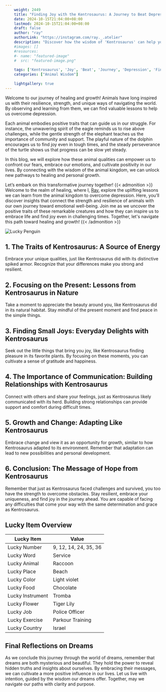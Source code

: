 ```yaml
---
    weight: 2449
    title: "Finding Joy with the Kentrosaurus: A Journey to Beat Depression"  # Assuming 'title' column exists
    date: 2024-10-15T21:04:00+08:00
    lastmod: 2024-10-15T21:04:00+08:00
    draft: false
    author: "ray"
    authorLink: "https://instagram.com/ray._.atelier"
    description: "Discover how the wisdom of 'Kentrosaurus' can help you overcome depression and find joy in your life journey."
    #images: []
    #resources:
    #- name: "featured-image"
    #  src: "featured-image.png"
    
    tags: ['Kentrosaurus', 'Joy', 'Beat', 'Journey', 'Depression', 'Finding']
    categories: ["Animal Wisdom"]
    
    lightgallery: true
---
```

    
Welcome to our journey of healing and growth! Animals have long inspired us with their resilience, strength, and unique ways of navigating the world. By observing and learning from them, we can find valuable lessons to help us overcome depression.

Each animal embodies positive traits that can guide us in our struggle. For instance, the unwavering spirit of the eagle reminds us to rise above challenges, while the gentle strength of the elephant teaches us the importance of community and support. The playful nature of the dolphin encourages us to find joy even in tough times, and the steady perseverance of the turtle shows us that progress can be slow yet steady.

In this blog, we will explore how these animal qualities can empower us to confront our fears, embrace our emotions, and cultivate positivity in our lives. By connecting with the wisdom of the animal kingdom, we can unlock new pathways to healing and personal growth.

Let’s embark on this transformative journey together!
{{< admonition >}}
Welcome to the realm of healing, where I, [Ray](https://instagram.com/ray._.atelier), explore the uplifting lessons we can learn from the animal kingdom to overcome depression. Here, you’ll discover insights that connect the strength and resilience of animals with our own journey toward emotional well-being. Join me as we uncover the positive traits of these remarkable creatures and how they can inspire us to embrace life and find joy even in challenging times. Together, let's navigate this path toward healing and growth!
{{< /admonition >}}

![Lucky Penguin](https://cdn.pixabay.com/photo/2024/09/07/02/34/penguins-9028827_1280.jpg "Lucky Penguin")

## 1. The Traits of Kentrosaurus: A Source of Energy
Embrace your unique qualities, just like Kentrosaurus did with its distinctive spiked armor. Recognize that your differences make you strong and resilient.

## 2. Focusing on the Present: Lessons from Kentrosaurus in Nature
Take a moment to appreciate the beauty around you, like Kentrosaurus did in its natural habitat. Stay mindful of the present moment and find peace in the simple things.

## 3. Finding Small Joys: Everyday Delights with Kentrosaurus
Seek out the little things that bring you joy, like Kentrosaurus finding pleasure in its favorite plants. By focusing on these moments, you can cultivate a sense of gratitude and happiness.

## 4. The Importance of Communication: Building Relationships with Kentrosaurus
Connect with others and share your feelings, just as Kentrosaurus likely communicated with its herd. Building strong relationships can provide support and comfort during difficult times.

## 5. Growth and Change: Adapting Like Kentrosaurus
Embrace change and view it as an opportunity for growth, similar to how Kentrosaurus adapted to its environment. Remember that adaptation can lead to new possibilities and personal development.

## 6. Conclusion: The Message of Hope from Kentrosaurus
Remember that just as Kentrosaurus faced challenges and survived, you too have the strength to overcome obstacles. Stay resilient, embrace your uniqueness, and find joy in the journey ahead. You are capable of facing any difficulties that come your way with the same determination and grace as Kentrosaurus.


## Lucky Item Overview
| Lucky Item          | Value              |
|---------------|--------------------|
| Lucky Number        | 9, 12, 14, 24, 35, 36  |
| Lucky Word          | Service |
| Lucky Animal        | Raccoon |
| Lucky Place         | Beach     |
| Lucky Color         | Light violet     |
| Lucky Food          | Chocolate      |
| Lucky Instrument    | Tromba |
| Lucky Flower        | Tiger Lily    |
| Lucky Job           | Police Officer       |
| Lucky Exercise      | Parkour Training  |
| Lucky Country       | Israel    |


##  Final Reflections on Dreams

As we conclude this journey through the world of dreams, remember that dreams are both mysterious and beautiful. They hold the power to reveal hidden truths and insights about ourselves. By embracing their messages, we can cultivate a more positive influence in our lives. Let us live with intention, guided by the wisdom our dreams offer. Together, may we navigate our paths with clarity and purpose.
